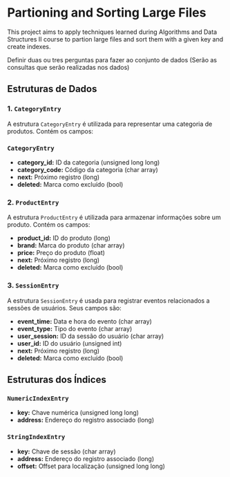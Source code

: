 # Partioning and Sorting Large Files
This project aims to apply techniques learned during Algorithms and Data Structures II course to partion large files and sort them with a given key and create indexes.



Definir duas ou tres perguntas para fazer ao conjunto de dados (Serão as consultas que serão realizadas nos dados)



## Estruturas de Dados

### 1. `CategoryEntry`
A estrutura `CategoryEntry` é utilizada para representar uma categoria de produtos. Contém os campos:

### `CategoryEntry`
- **category_id:** ID da categoria (unsigned long long)
- **category_code:** Código da categoria (char array)
- **next:** Próximo registro (long)
- **deleted:** Marca como excluído (bool)

### 2. `ProductEntry`

A estrutura `ProductEntry` é utilizada para armazenar informações sobre um produto. Contém os campos:
- **product_id:** ID do produto (long)
- **brand:** Marca do produto (char array)
- **price:** Preço do produto (float)
- **next:** Próximo registro (long)
- **deleted:** Marca como excluído (bool)


### 3. `SessionEntry`

A estrutura `SessionEntry` é usada para registrar eventos relacionados a sessões de usuários. Seus campos são:
- **event_time:** Data e hora do evento (char array)
- **event_type:** Tipo do evento (char array)
- **user_session:** ID da sessão do usuário (char array)
- **user_id:** ID do usuário (unsigned int)
- **next:** Próximo registro (long)
- **deleted:** Marca como excluído (bool)


## Estruturas dos Índices

### `NumericIndexEntry`
- **key:** Chave numérica (unsigned long long)
- **address:** Endereço do registro associado (long)

### `StringIndexEntry`
- **key:** Chave de sessão (char array)
- **address:** Endereço do registro associado (long)
- **offset:** Offset para localização (unsigned long long)